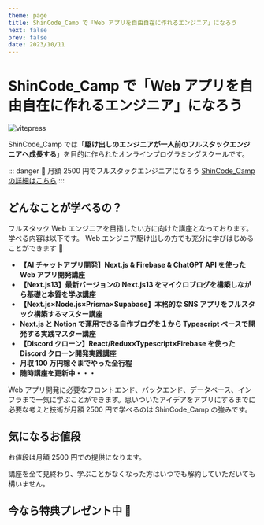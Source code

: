 ```yaml
---
theme: page
title: ShinCode_Camp で「Web アプリを自由自在に作れるエンジニア」になろう
next: false
prev: false
date: 2023/10/11
---
```


# ShinCode_Camp で「Web アプリを自由自在に作れるエンジニア」になろう

![vitepress](/shincode_camp.png)

ShinCode_Camp では「**駆け出しのエンジニアが一人前のフルスタックエンジニアへ成長する**」を目的に作られたオンラインプログラミングスクールです。

::: danger 🎉 月額 2500 円でフルスタックエンジニアになろう
[ShinCode_Camp の詳細はこちら](https://code-s-school-5bc2.thinkific.com/bundles/shincode-camp)
:::

## どんなことが学べるの？

フルスタック Web エンジニアを目指したい方に向けた講座となっております。学べる内容は以下です。
Web エンジニア駆け出しの方でも充分に学びはじめることができます 🚀

- **【AI チャットアプリ開発】Next.js & Firebase & ChatGPT API を使った Web アプリ開発講座**
- **【Next.js13】最新バージョンの Next.js13 をマイクロブログを構築しながら基礎と本質を学ぶ講座**
- **【Next.js×Node.js×Prisma×Supabase】本格的な SNS アプリをフルスタック構築するマスター講座**
- **Next.js と Notion で運用できる自作ブログを１から Typescript ベースで開発する実践マスター講座**
- **【Discord クローン】React/Redux×Typescript×Firebase を使った Discord クローン開発実践講座**
- **月収 100 万円稼ぐまでやった全行程**
- **随時講座を更新中・・・**

Web アプリ開発に必要なフロントエンド、バックエンド、データベース、インフラまで一気に学ぶことができます。思いついたアイデアをアプリにするまでに必要な考えと技術が月額 2500 円で学べるのは ShinCode_Camp の強みです。

## 気になるお値段

お値段は月額 2500 円での提供になります。

講座を全て見終わり、学ぶことがなくなった方はいつでも解約していただいても構いません。

## 今なら特典プレゼント中 🎁